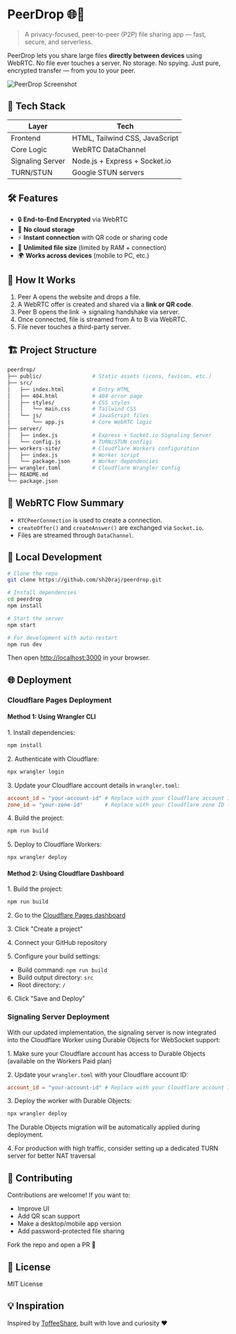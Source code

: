 # PeerDrop 🌐💨

> A privacy-focused, peer-to-peer (P2P) file sharing app — fast, secure, and serverless.

PeerDrop lets you share large files **directly between devices** using WebRTC. No file ever touches a server. No storage. No spying. Just pure, encrypted transfer — from you to your peer.

![PeerDrop Screenshot](https://via.placeholder.com/800x400?text=PeerDrop+Screenshot)

## 🔧 Tech Stack

| Layer | Tech |
|------|------|
| Frontend | HTML, Tailwind CSS, JavaScript |
| Core Logic | WebRTC DataChannel |
| Signaling Server | Node.js + Express + Socket.io |
| TURN/STUN | Google STUN servers |

## 🛠 Features

- 🔒 **End-to-End Encrypted** via WebRTC
- 🚫 **No cloud storage**
- ⚡ **Instant connection** with QR code or sharing code
- 📁 **Unlimited file size** (limited by RAM + connection)
- 🌍 **Works across devices** (mobile to PC, etc.)

## 🚀 How It Works

1. Peer A opens the website and drops a file.
2. A WebRTC offer is created and shared via a **link or QR code**.
3. Peer B opens the link → signaling handshake via server.
4. Once connected, file is streamed from A to B via WebRTC.
5. File never touches a third-party server.

## 🏗️ Project Structure

```bash
peerdrop/
├── public/                # Static assets (icons, favicon, etc.)
├── src/
│   ├── index.html         # Entry HTML
│   ├── 404.html           # 404 error page
│   ├── styles/            # CSS styles
│   │   └── main.css       # Tailwind CSS
│   └── js/                # JavaScript files
│       └── app.js         # Core WebRTC logic
├── server/
│   ├── index.js           # Express + Socket.io Signaling Server
│   └── config.js          # TURN/STUN configs
├── workers-site/          # Cloudflare Workers configuration
│   ├── index.js           # Worker script
│   └── package.json       # Worker dependencies
├── wrangler.toml          # Cloudflare Wrangler config
├── README.md
└── package.json
```

## 🧠 WebRTC Flow Summary

- `RTCPeerConnection` is used to create a connection.
- `createOffer()` and `createAnswer()` are exchanged via `Socket.io`.
- Files are streamed through `DataChannel`.

## 🧪 Local Development

```bash
# Clone the repo
git clone https://github.com/sh20raj/peerdrop.git

# Install dependencies
cd peerdrop
npm install

# Start the server
npm start

# For development with auto-restart
npm run dev
```

Then open [http://localhost:3000](http://localhost:3000) in your browser.

## 🌐 Deployment

### Cloudflare Pages Deployment

#### Method 1: Using Wrangler CLI

1\. Install dependencies:

```bash
npm install
```

2\. Authenticate with Cloudflare:

```bash
npx wrangler login
```

3\. Update your Cloudflare account details in `wrangler.toml`:

```toml
account_id = "your-account-id" # Replace with your Cloudflare account ID
zone_id = "your-zone-id"       # Replace with your Cloudflare zone ID (if applicable)
```

4\. Build the project:

```bash
npm run build
```

5\. Deploy to Cloudflare Workers:

```bash
npx wrangler deploy
```

#### Method 2: Using Cloudflare Dashboard

1\. Build the project:

```bash
npm run build
```

2\. Go to the [Cloudflare Pages dashboard](https://dash.cloudflare.com/?to=/:account/pages)

3\. Click "Create a project"

4\. Connect your GitHub repository

5\. Configure your build settings:

- Build command: `npm run build`
- Build output directory: `src`
- Root directory: `/`

6\. Click "Save and Deploy"

### Signaling Server Deployment

With our updated implementation, the signaling server is now integrated into the Cloudflare Worker using Durable Objects for WebSocket support:

1\. Make sure your Cloudflare account has access to Durable Objects (available on the Workers Paid plan)

2\. Update your `wrangler.toml` with your Cloudflare account ID:

```toml
account_id = "your-account-id" # Replace with your Cloudflare account ID
```

3\. Deploy the worker with Durable Objects:

```bash
npx wrangler deploy
```

The Durable Objects migration will be automatically applied during deployment.

4\. For production with high traffic, consider setting up a dedicated TURN server for better NAT traversal

## 🤝 Contributing

Contributions are welcome! If you want to:

- Improve UI
- Add QR scan support
- Make a desktop/mobile app version
- Add password-protected file sharing

Fork the repo and open a PR 🚀

## 📜 License

MIT License

## 💡 Inspiration

Inspired by [ToffeeShare](https://toffeeshare.com), built with love and curiosity ❤️
